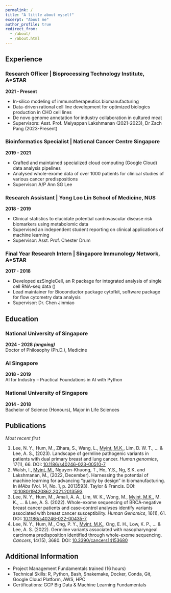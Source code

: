 ```yaml
---
permalink: /
title: "A little about myself"
excerpt: "About me"
author_profile: true
redirect_from: 
  - /about/
  - /about.html
---
```


## Experience
### Research Officer | Bioprocessing Technology Institute, A*STAR  
**2021 - Present**
  * In-silico modeling of immunotherapeutics biomanufacturing
  * Data-driven rational cell line development for optimized biologics production in CHO cell lines
  * De novo genome annotation for industry collaboration in cultured meat
  * Supervisors: Asst. Prof. Meiyappan Lakshmanan (2021-2023), Dr Zach Pang (2023-Present)

### Bioinformatics Specialist | National Cancer Centre Singapore 
**2019 - 2021**
  * Crafted and maintained specialized cloud computing (Google Cloud) data analysis pipelines
  * Analysed whole-exome data of over 1000 patients for clinical studies of various cancer predispositions
  * Supervisor: A/P Ann SG Lee

### Research Assistant | Yong Loo Lin School of Medicine, NUS 
**2018 - 2019**
  * Clinical statistics to elucidate potential cardiovascular disease risk biomarkers using metabolomic data
  * Supervised an independent student reporting on clinical applications of machine learning
  * Supervisor: Asst. Prof. Chester Drum

### Final Year Research Intern | Singapore Immunology Network, A*STAR 
**2017 - 2018**
  * Developed ezSingleCell, an R package for integrated analysis of single cell RNA-seq data ()
  * Lead maintainer for Bioconductor package cytofkit, software package for flow cytometry data analysis
  * Supervisor: Dr. Chen Jinmiao

## Education
### National University of Singapore 
**2024 - 2028 _(ongoing)_**  
Doctor of Philosophy (Ph.D.), Medicine

### AI Singapore 
**2018 - 2019**  
AI for Industry – Practical  Foundations in AI with Python

### National University of Singapore 
**2014 - 2018**  
Bachelor of Science (Honours), Major in Life Sciences

## Publications
_Most recent first_
1. Lee, N. Y., Hum, M., Zihara, S., Wang, L., <ins>Myint, M.K.</ins>, Lim, D. W. T., ... & Lee, A. S., (2023). Landscape of germline pathogenic variants in patients with dual primary breast and lung cancer. _Human genomics_, 17(1), 66. DOI: [10.1186/s40246-023-00510-7](https://doi.org/10.1186/s40246-023-00510-7)
1. Walsh, I., <ins>Myint, M.</ins>, Nguyen-Khuong, T., Ho, Y.S., Ng, S.K. and Lakshmanan, M., (2022, December). Harnessing the potential of machine learning for advancing “quality by design” in biomanufacturing. In _MAbs_ (Vol. 14, No. 1, p. 2013593). Taylor & Francis. DOI: [10.1080/19420862.2021.2013593](https://doi.org/10.1080/19420862.2021.2013593)
1. Lee, N. Y., Hum, M., Amali, A. A., Lim, W. K., Wong, M., <ins>Myint, M.K.</ins>, M. K., ... & Lee, A. S. (2022). Whole-exome sequencing of BRCA-negative breast cancer patients and case–control analyses identify variants associated with breast cancer susceptibility. _Human Genomics_, 16(1), 61. DOI: [10.1186/s40246-022-00435-7](https://doi.org/10.1186/s40246-022-00435-7)
1. Lee, N. Y., Hum, M., Ong, P. Y., <ins>Myint, M.K.</ins>, Ong, E. H., Low, K. P., ... & Lee, A. S. (2022). Germline variants associated with nasopharyngeal carcinoma predisposition identified through whole-exome sequencing. _Cancers_, 14(15), 3680. DOI: [10.3390/cancers14153680](https://doi.org/10.3390/cancers14153680)

Additional Information
------
* Project Management Fundamentals trained (16 hours)
* Technical Skills: R, Python, Bash, Snakemake, Docker, Conda, Git, Google Cloud Platform, AWS, HPC
* Certifications: GCP Big Data & Machine Learning Fundamentals